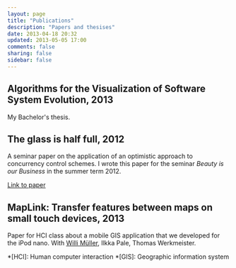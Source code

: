 ```yaml
---
layout: page
title: "Publications"
description: "Papers and thesises"
date: 2013-04-18 20:32
updated: 2013-05-05 17:00
comments: false
sharing: false
sidebar: false
---
```



## Algorithms for the Visualization of Software System Evolution, 2013

My Bachelor's thesis.


## The glass is half full, 2012

A seminar paper on the application of an optimistic approach to concurrency control schemes. I wrote this paper for the seminar *Beauty is our Business*  in the summer term 2012.

[Link to paper](https://dl.dropboxusercontent.com/u/12770094/the_glass_is_half_full.pdf)

## MapLink: Transfer features between maps on small touch devices, 2013

Paper for HCI class about a mobile GIS application that we developed for the iPod nano. With [Willi Müller](http://jups42.de/), Ilkka Pale, Thomas Werkmeister.


*[HCI]:     Human computer interaction
*[GIS]:     Geographic information system